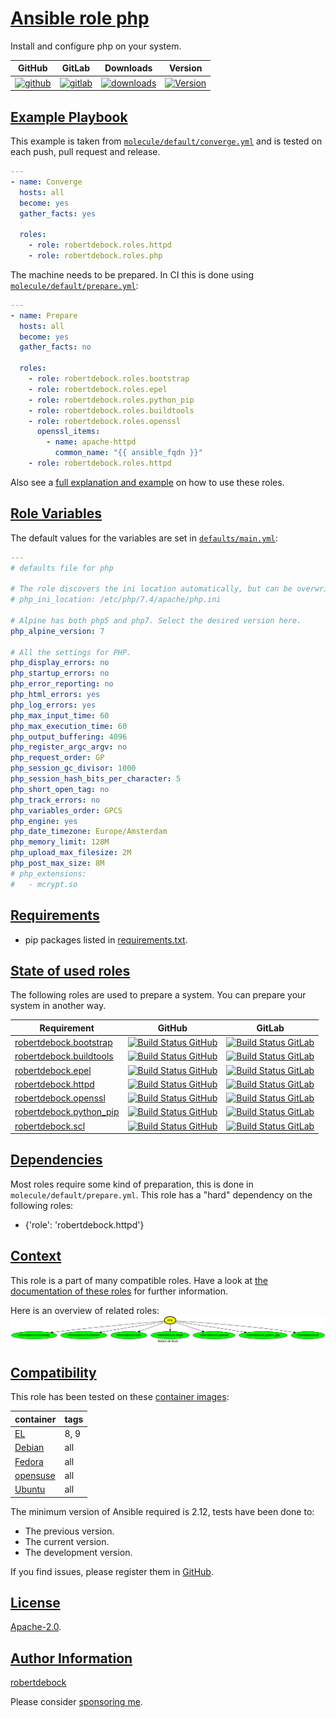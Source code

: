 # [Ansible role php](#php)

Install and configure php on your system.

|GitHub|GitLab|Downloads|Version|
|------|------|---------|-------|
|[![github](https://github.com/robertdebock/ansible-role-php/workflows/Ansible%20Molecule/badge.svg)](https://github.com/robertdebock/ansible-role-php/actions)|[![gitlab](https://gitlab.com/robertdebock-iac/ansible-role-php/badges/master/pipeline.svg)](https://gitlab.com/robertdebock-iac/ansible-role-php)|[![downloads](https://img.shields.io/ansible/role/d/robertdebock/php)](https://galaxy.ansible.com/robertdebock/php)|[![Version](https://img.shields.io/github/release/robertdebock/ansible-role-php.svg)](https://github.com/robertdebock/ansible-role-php/releases/)|

## [Example Playbook](#example-playbook)

This example is taken from [`molecule/default/converge.yml`](https://github.com/robertdebock/ansible-role-php/blob/master/molecule/default/converge.yml) and is tested on each push, pull request and release.

```yaml
---
- name: Converge
  hosts: all
  become: yes
  gather_facts: yes

  roles:
    - role: robertdebock.roles.httpd
    - role: robertdebock.roles.php
```

The machine needs to be prepared. In CI this is done using [`molecule/default/prepare.yml`](https://github.com/robertdebock/ansible-role-php/blob/master/molecule/default/prepare.yml):

```yaml
---
- name: Prepare
  hosts: all
  become: yes
  gather_facts: no

  roles:
    - role: robertdebock.roles.bootstrap
    - role: robertdebock.roles.epel
    - role: robertdebock.roles.python_pip
    - role: robertdebock.roles.buildtools
    - role: robertdebock.roles.openssl
      openssl_items:
        - name: apache-httpd
          common_name: "{{ ansible_fqdn }}"
    - role: robertdebock.roles.httpd
```

Also see a [full explanation and example](https://robertdebock.nl/how-to-use-these-roles.html) on how to use these roles.

## [Role Variables](#role-variables)

The default values for the variables are set in [`defaults/main.yml`](https://github.com/robertdebock/ansible-role-php/blob/master/defaults/main.yml):

```yaml
---
# defaults file for php

# The role discovers the ini location automatically, but can be overwritten.
# php_ini_location: /etc/php/7.4/apache/php.ini

# Alpine has both php5 and php7. Select the desired version here.
php_alpine_version: 7

# All the settings for PHP.
php_display_errors: no
php_startup_errors: no
php_error_reporting: no
php_html_errors: yes
php_log_errors: yes
php_max_input_time: 60
php_max_execution_time: 60
php_output_buffering: 4096
php_register_argc_argv: no
php_request_order: GP
php_session_gc_divisor: 1000
php_session_hash_bits_per_character: 5
php_short_open_tag: no
php_track_errors: no
php_variables_order: GPCS
php_engine: yes
php_date_timezone: Europe/Amsterdam
php_memory_limit: 128M
php_upload_max_filesize: 2M
php_post_max_size: 8M
# php_extensions:
#   - mcrypt.so
```

## [Requirements](#requirements)

- pip packages listed in [requirements.txt](https://github.com/robertdebock/ansible-role-php/blob/master/requirements.txt).

## [State of used roles](#state-of-used-roles)

The following roles are used to prepare a system. You can prepare your system in another way.

| Requirement | GitHub | GitLab |
|-------------|--------|--------|
|[robertdebock.bootstrap](https://galaxy.ansible.com/robertdebock/bootstrap)|[![Build Status GitHub](https://github.com/robertdebock/ansible-role-bootstrap/workflows/Ansible%20Molecule/badge.svg)](https://github.com/robertdebock/ansible-role-bootstrap/actions)|[![Build Status GitLab](https://gitlab.com/robertdebock-iac/ansible-role-bootstrap/badges/master/pipeline.svg)](https://gitlab.com/robertdebock-iac/ansible-role-bootstrap)|
|[robertdebock.buildtools](https://galaxy.ansible.com/robertdebock/buildtools)|[![Build Status GitHub](https://github.com/robertdebock/ansible-role-buildtools/workflows/Ansible%20Molecule/badge.svg)](https://github.com/robertdebock/ansible-role-buildtools/actions)|[![Build Status GitLab](https://gitlab.com/robertdebock-iac/ansible-role-buildtools/badges/master/pipeline.svg)](https://gitlab.com/robertdebock-iac/ansible-role-buildtools)|
|[robertdebock.epel](https://galaxy.ansible.com/robertdebock/epel)|[![Build Status GitHub](https://github.com/robertdebock/ansible-role-epel/workflows/Ansible%20Molecule/badge.svg)](https://github.com/robertdebock/ansible-role-epel/actions)|[![Build Status GitLab](https://gitlab.com/robertdebock-iac/ansible-role-epel/badges/master/pipeline.svg)](https://gitlab.com/robertdebock-iac/ansible-role-epel)|
|[robertdebock.httpd](https://galaxy.ansible.com/robertdebock/httpd)|[![Build Status GitHub](https://github.com/robertdebock/ansible-role-httpd/workflows/Ansible%20Molecule/badge.svg)](https://github.com/robertdebock/ansible-role-httpd/actions)|[![Build Status GitLab](https://gitlab.com/robertdebock-iac/ansible-role-httpd/badges/master/pipeline.svg)](https://gitlab.com/robertdebock-iac/ansible-role-httpd)|
|[robertdebock.openssl](https://galaxy.ansible.com/robertdebock/openssl)|[![Build Status GitHub](https://github.com/robertdebock/ansible-role-openssl/workflows/Ansible%20Molecule/badge.svg)](https://github.com/robertdebock/ansible-role-openssl/actions)|[![Build Status GitLab](https://gitlab.com/robertdebock-iac/ansible-role-openssl/badges/master/pipeline.svg)](https://gitlab.com/robertdebock-iac/ansible-role-openssl)|
|[robertdebock.python_pip](https://galaxy.ansible.com/robertdebock/python_pip)|[![Build Status GitHub](https://github.com/robertdebock/ansible-role-python_pip/workflows/Ansible%20Molecule/badge.svg)](https://github.com/robertdebock/ansible-role-python_pip/actions)|[![Build Status GitLab](https://gitlab.com/robertdebock-iac/ansible-role-python_pip/badges/master/pipeline.svg)](https://gitlab.com/robertdebock-iac/ansible-role-python_pip)|
|[robertdebock.scl](https://galaxy.ansible.com/robertdebock/scl)|[![Build Status GitHub](https://github.com/robertdebock/ansible-role-scl/workflows/Ansible%20Molecule/badge.svg)](https://github.com/robertdebock/ansible-role-scl/actions)|[![Build Status GitLab](https://gitlab.com/robertdebock-iac/ansible-role-scl/badges/master/pipeline.svg)](https://gitlab.com/robertdebock-iac/ansible-role-scl)|

## [Dependencies](#dependencies)

Most roles require some kind of preparation, this is done in `molecule/default/prepare.yml`. This role has a "hard" dependency on the following roles:

- {'role': 'robertdebock.httpd'}

## [Context](#context)

This role is a part of many compatible roles. Have a look at [the documentation of these roles](https://robertdebock.nl/) for further information.

Here is an overview of related roles:
![dependencies](https://raw.githubusercontent.com/robertdebock/ansible-role-php/png/requirements.png "Dependencies")

## [Compatibility](#compatibility)

This role has been tested on these [container images](https://hub.docker.com/u/robertdebock):

|container|tags|
|---------|----|
|[EL](https://hub.docker.com/r/robertdebock/enterpriselinux)|8, 9|
|[Debian](https://hub.docker.com/r/robertdebock/debian)|all|
|[Fedora](https://hub.docker.com/r/robertdebock/fedora/)|all|
|[opensuse](https://hub.docker.com/r/robertdebock/opensuse)|all|
|[Ubuntu](https://hub.docker.com/r/robertdebock/ubuntu)|all|

The minimum version of Ansible required is 2.12, tests have been done to:

- The previous version.
- The current version.
- The development version.

If you find issues, please register them in [GitHub](https://github.com/robertdebock/ansible-role-php/issues).

## [License](#license)

[Apache-2.0](https://github.com/robertdebock/ansible-role-php/blob/master/LICENSE).

## [Author Information](#author-information)

[robertdebock](https://robertdebock.nl/)

Please consider [sponsoring me](https://github.com/sponsors/robertdebock).
